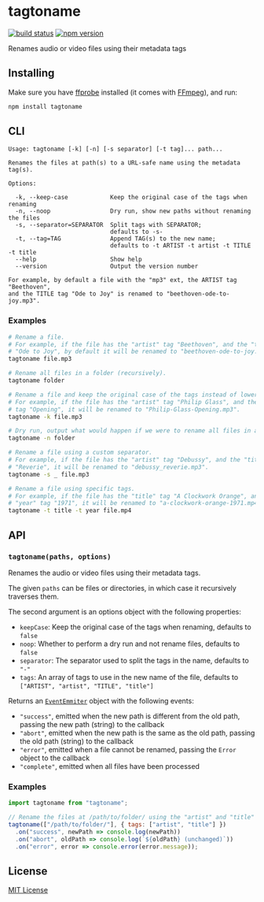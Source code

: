 # tagtoname

[![build status](https://github.com/rtomrud/tagtoname/workflows/build/badge.svg)](https://github.com/rtomrud/tagtoname/actions?query=branch%3Amaster+workflow%3Abuild)
[![npm version](https://badgen.net/npm/v/tagtoname)](https://www.npmjs.com/package/tagtoname)

Renames audio or video files using their metadata tags

## Installing

Make sure you have [ffprobe](https://ffmpeg.org/download.html) installed (it comes with [FFmpeg](https://ffmpeg.org)), and run:

```bash
npm install tagtoname
```

## CLI

```
Usage: tagtoname [-k] [-n] [-s separator] [-t tag]... path...

Renames the files at path(s) to a URL-safe name using the metadata tag(s).

Options:

  -k, --keep-case            Keep the original case of the tags when renaming
  -n, --noop                 Dry run, show new paths without renaming the files
  -s, --separator=SEPARATOR  Split tags with SEPARATOR;
                             defaults to -s-
  -t, --tag=TAG              Append TAG(s) to the new name;
                             defaults to -t ARTIST -t artist -t TITLE -t title
  --help                     Show help
  --version                  Output the version number

For example, by default a file with the "mp3" ext, the ARTIST tag "Beethoven",
and the TITLE tag "Ode to Joy" is renamed to "beethoven-ode-to-joy.mp3".
```

### Examples

```bash
# Rename a file.
# For example, if the file has the "artist" tag "Beethoven", and the "title" tag
# "Ode to Joy", by default it will be renamed to "beethoven-ode-to-joy.mp3".
tagtoname file.mp3

# Rename all files in a folder (recursively).
tagtoname folder
```

```bash
# Rename a file and keep the original case of the tags instead of lowercasing.
# For example, if the file has the "artist" tag "Philip Glass", and the "title"
# tag "Opening", it will be renamed to "Philip-Glass-Opening.mp3".
tagtoname -k file.mp3

# Dry run, output what would happen if we were to rename all files in a folder.
tagtoname -n folder

# Rename a file using a custom separator.
# For example, if the file has the "artist" tag "Debussy", and the "title" tag
# "Reverie", it will be renamed to "debussy_reverie.mp3".
tagtoname -s _ file.mp3

# Rename a file using specific tags.
# For example, if the file has the "title" tag "A Clockwork Orange", and the
# "year" tag "1971", it will be renamed to "a-clockwork-orange-1971.mp4".
tagtoname -t title -t year file.mp4
```

## API

### `tagtoname(paths, options)`

Renames the audio or video files using their metadata tags.

The given `paths` can be files or directories, in which case it recursively
traverses them.

The second argument is an options object with the following properties:

- `keepCase`: Keep the original case of the tags when renaming, defaults to `false`
- `noop`: Whether to perform a dry run and not rename files, defaults to `false`
- `separator`: The separator used to split the tags in the name, defaults to `"-"`
- `tags`: An array of tags to use in the new name of the file, defaults to `["ARTIST", "artist", "TITLE", "title"]`

Returns an [`EventEmmiter`](https://nodejs.org/api/events.html#events_class_eventemitter) object with the following events:

- `"success"`, emitted when the new path is different from the old path, passing the new path (string) to the callback
- `"abort"`, emitted when the new path is the same as the old path, passing the old path (string) to the callback
- `"error"`, emitted when a file cannot be renamed, passing the `Error` object to the callback
- `"complete"`, emitted when all files have been processed

### Examples

```js
import tagtoname from "tagtoname";

// Rename the files at /path/to/folder/ using the "artist" and "title" tags
tagtoname(["/path/to/folder/"], { tags: ["artist", "title"] })
  .on("success", newPath => console.log(newPath))
  .on("abort", oldPath => console.log(`${oldPath} (unchanged)`))
  .on("error", error => console.error(error.message));
```

## License

[MIT License](./LICENSE)
